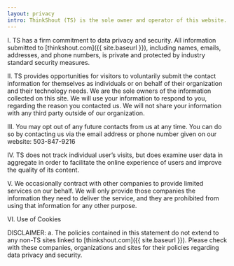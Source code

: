 ```yaml
---
layout: privacy
intro: ThinkShout (TS) is the sole owner and operator of this website. By visiting  <a href="{{ site.baseurl }}">thinkshout.com</a>, you are accepting the practices described in this privacy and security statement. TS reserves the right to modify or amend this statement at any time and for any reason by posting such changes on this page.
---
```


I. TS has a firm commitment to data privacy and security. All information submitted to [thinkshout.com]({{ site.baseurl }}), including names, emails, addresses, and phone numbers, is private and protected by industry standard security measures.

II. TS provides opportunities for visitors to voluntarily submit the contact information for themselves as individuals or on behalf of their organization and their technology needs. We are the sole owners of the information collected on this site. We will use your information to respond to you, regarding the reason you contacted us. We will not share your information with any third party outside of our organization.

III. You may opt out of any future contacts from us at any time. You can do so by contacting us via the email address or phone number given on our website: 503-847-9216

IV. TS does not track individual user’s visits, but does examine user data in aggregate in order to facilitate the online experience of users and improve the quality of its content.

V. We occasionally contract with other companies to provide limited services on our behalf. We will only provide those companies the information they need to deliver the service, and they are prohibited from using that information for any other purpose.

VI. Use of Cookies

DISCLAIMER:
a. The policies contained in this statement do not extend to any non-TS sites linked to [thinkshout.com]({{ site.baseurl }}). Please check with these companies, organizations and sites for their policies regarding data privacy and security.
